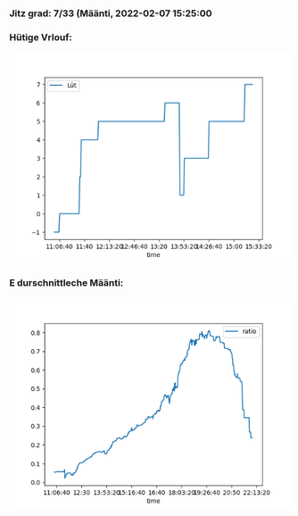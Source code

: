 ### Jitz grad: 7/33 (Määnti, 2022-02-07 15:25:00

### Hütige Vrlouf:
![Graph](Today.png)

### E durschnittleche Määnti:
![Graph](Määnti.png)